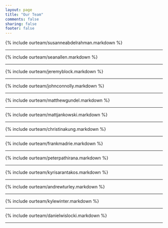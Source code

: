 ```yaml
---
layout: page
title: "Our Team"
comments: false
sharing: false
footer: false
---
```

{% include ourteam/susanneabdelrahman.markdown %}
****
{% include ourteam/seanallen.markdown %}
****
{% include ourteam/jeremyblock.markdown %}
****
{% include ourteam/johnconnolly.markdown %}
****
{% include ourteam/matthewgundel.markdown %}
****
{% include ourteam/mattjankowski.markdown %}
****
{% include ourteam/christinakung.markdown %}
****
{% include ourteam/frankmadrie.markdown %}
****
{% include ourteam/peterpathirana.markdown %}
****
{% include ourteam/kyrisarantakos.markdown %}
****
{% include ourteam/andrewturley.markdown %}
****
{% include ourteam/kylewinter.markdown %}
****
{% include ourteam/danielwislocki.markdown %}
****
